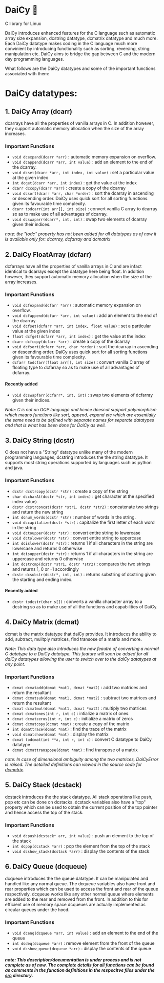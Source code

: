 # DaiCy :blossom: 
C library for Linux

DaiCy introduces enhanced features for the C language such as automatic array size expansion, dcstring datatype, dcmatrix datatype and much more. Each DaiCy datatype makes coding in the C language much more convinient by introducing functionality such as sorting, reversing, string manipulation etc. DaiCy aims to bridge the gap between C and the modern day programming languages. 

What follows are the DaiCy datatypes and some of the important functions associated with them:


# DaiCy datatypes:
 ## 1. DaiCy Array (dcarr)
 
 dcarrays have all the properties of vanilla arrays in C. In addition however, they support automatic memory allocation when the size of the array increases.
 
 ### Important Functions
 
 - `void dcexpand(dcarr *arr)` : automatic memory expansion on overflow.
 - `void dcappend(dcarr *arr, int value)` : add an element to the end of the dcarray.
 - `void dcset(dcarr *arr, int index, int value)` : set a particular value at the given index
 - `int dcget(dcarr *arr, int index)` : get the value at the index
 - `dcarr dccopy(dcarr *arr)` : create a copy of the dcarray
 - `void dcsort(dcarr *arr, char *order)` : sort the dcarray in  ascending or descending order. DaiCy uses quick sort for all sorting functions given its   favourable time complexity.
 - `dcarr todcarr(int arr[], int size)` : convert vanilla C array to dcarray so as to make use of all advantages of dcarray.
 - `void dcswaparr(dcarr*, int, int)` : swap two elements of dcarray given their indices. 

 
 *note: the "todc" property has not been added for all datatypes as of now it is available only for: dcarray, dcfarray and dcmatrix*
 
 
 ## 2. DaiCy FloatArray (dcfarr)
 
 dcfarrays have all the properties of vanilla arrays in C and are infact identical to dcarrays except the datatype here being float. In addition however, they support automatic memory allocation when the size of the array increases.
 
 ### Important Functions
 
 - `void dcfexpand(dcfarr *arr)` : automatic memory expansion on overflow.
 - `void dcfappend(dcfarr *arr, int value)` : add an element to the end of the dcarray.
 - `void dcfset(dcfarr *arr, int index, float value)` : set a particular value at the given index
 - `float dcfget(dcfarr *arr, int index)` : get the value at the index
 - `dcarr dcfcopy(dcfarr *arr)` : create a copy of the dcarray
 - `void dcfsort(dcfarr *arr, char *order)` : sort the dcarray in  ascending or descending order. DaiCy uses quick sort for all sorting functions given its favourable time complexity.
 - `dcfarr todcfarr(float arr[], int size)` : convert vanilla C array of floating type to dcfarray so as to make use of all advantages of dcfarray.
  
 #### Recently added
 - `void dcswapfarr(dcfarr*, int, int)` : swap two elements of dcfarray given their indices.
  
 
 *Note: C is not an OOP language and hence doesnot support polymorphism which means functions like sort, append, expand etc which are essentially the same need to be defined with separate names for separate datatypes and that is what has been done for DaiCy as well.*
 
 
 ## 3. DaiCy String (dcstr)
 
 C does not have a "String" datatype unlike many of the modern programming languages, dcstring introduces the the string datatype. It supports most string operations supported by languages such as python and java.
 
 ### Important Functions
 
 - `dcstr dcstrcopy(dcstr *str)` : create a copy of the string
 - `char dccharAt(dcstr *str, int index)` : get character at the specified index value)
 - `dcstr dcstrconcat(dcstr *str1, dcstr *str2)` : concatenate two strings and return the new string
 - `int dcnum_words(dcstr *str)` : number of words in the string.
 - `void dccapitalize(dcstr *str)` : capitalize the first letter of each word in the string.
 - `void dctoupper(dcstr *str)` : convert entire string to lowercase
 - `void dctolower(dcstr *str)` : convert entire string to uppercase
 - `int dcislower(dcstr *str)` : returns 1 if all characters in the string are lowercase and returns 0 otherwise
 - `int dcisupper(dcstr *str)` : returns 1 if all characters in the string are uppercase and returns 0 otherwise
 - `int dcstrcmp(dcstr *str1, dcstr *str2)` : compares the two strings and returns 1, 0 or -1 accordingly
 - `dcstr dcsubstr(dcstr*, int, int)` : returns substring of dcstring given the starting and ending index.

 #### Recently added
 - `dcstr todcstr(char s[])` : converts a vanilla character array to a dcstring so as to make use of all the functions and capabilities of DaiCy.
 
 
 
  ## 4. DaiCy Matrix (dcmat)
 
 dcmat is the matrix datatype that daiCy provides. It introduces the ability to add, subtract, mulitply matrices, find transose of a matrix and more. 
 
 *Note: This data type also introduces the new feautre of converting a normal C datatype to a DaiCy datatype. This feature will soon be added for all daiCy datatypes allowing the user to switch over to the daiCy datatypes at any point.*
 
 ### Important Functions
 - `dcmat dcmatadd(dcmat *mat1, dcmat *mat2)` : add two matrices and return the resultant
 - `dcmat dcmatsub(dcmat *mat1, dcmat *mat2)` : subtract two matrices and return the resultant
 - `dcmat dcmatmul(dcmat *mat1, dcmat *mat2)` : multiply two matrices
 - `dcmat dcmatones(int r, int c)` : intialize a matrix of ones
 - `dcmat dcmatzeros(int r, int c)` : initialize a matrix of zeros
 - `dcmat dcmatcopy(dcmat *mat)` : create a copy of the matrix
 - `int dcmattrace(dcmat *mat)` : find the trace of the matrix
 - `void dcmatshow(dcmat *mat)` : display the matrix
 - `dcmat todcmat(int **a, int r, int c)` : convert C datatype to DaiCy datatype
 -  `dcmat dcmattranspose(dcmat *mat)` : find transpose of a matrix
 
  *note: In case of dimensional ambiguity among the two matrices, DaiCyError is raised. The detailed definitions can viewed in the source code for [dcmatrix](https://github.com/kumudlakara/daiCy/blob/main/src/dcmatrix.c).* 
 
 ## 5. DaiCy Stack (dcstack)
 
dcstack introduces the the stack datatype. All stack operations like push, pop etc can be done on dcstacks. dcstack variables also have a "top" property which can be used to obtain the current position of the top pointer and hence access the top of the stack.
 
 ### Important Functions
 - `void dcpush(dcstack* arr, int value)` : push an element to the top of the stack
 - `int dcpop(dcstack *arr)` : pop the element from the top of the stack
 - `void dcshow_stack(dcstack *arr)` : display the contents of the stack


## 6. DaiCy Queue (dcqueue)
 
dcqueue introduces the the queue datatype. It can be manipulated and handled like any normal queue. The dcqueue variables also have front and rear properties which can be used to access the front and rear of the queue respectively. dcqueue works like any other normal queue where elements are added to the rear and removed from the front. In addition to this for efficient use of memory space dcqueues are actually implemented as circular queues under the hood.
 
 ### Important Functions
 - `void dcenq(dcqueue *arr, int value)` : add an element to the end of the queue
 - `int dcdeq(dcqueue *arr)` : remove element from the front of the queue
 - `void dcshow_queue(dcqueue *arr)` : display the contents of the queue
 
 ##### *note: This description/documentation is under process and is not complete as of now. The complete details for all functions can be found as comments in the function definitions in the respecitve files under the [src](https://github.com/kumudlakara/daiCy/tree/main/src) directory.* 
 
 
